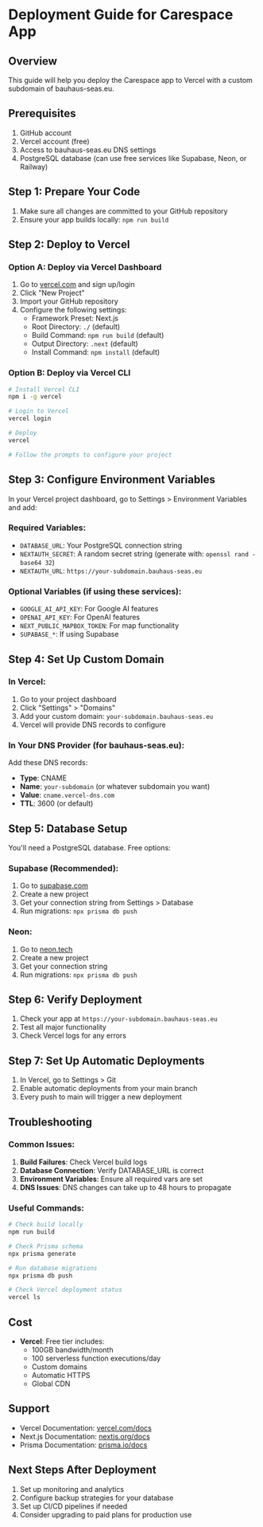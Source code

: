 # Deployment Guide for Carespace App

## Overview
This guide will help you deploy the Carespace app to Vercel with a custom subdomain of bauhaus-seas.eu.

## Prerequisites
1. GitHub account
2. Vercel account (free)
3. Access to bauhaus-seas.eu DNS settings
4. PostgreSQL database (can use free services like Supabase, Neon, or Railway)

## Step 1: Prepare Your Code
1. Make sure all changes are committed to your GitHub repository
2. Ensure your app builds locally: `npm run build`

## Step 2: Deploy to Vercel

### Option A: Deploy via Vercel Dashboard
1. Go to [vercel.com](https://vercel.com) and sign up/login
2. Click "New Project"
3. Import your GitHub repository
4. Configure the following settings:
   - Framework Preset: Next.js
   - Root Directory: `./` (default)
   - Build Command: `npm run build` (default)
   - Output Directory: `.next` (default)
   - Install Command: `npm install` (default)

### Option B: Deploy via Vercel CLI
```bash
# Install Vercel CLI
npm i -g vercel

# Login to Vercel
vercel login

# Deploy
vercel

# Follow the prompts to configure your project
```

## Step 3: Configure Environment Variables
In your Vercel project dashboard, go to Settings > Environment Variables and add:

### Required Variables:
- `DATABASE_URL`: Your PostgreSQL connection string
- `NEXTAUTH_SECRET`: A random secret string (generate with: `openssl rand -base64 32`)
- `NEXTAUTH_URL`: `https://your-subdomain.bauhaus-seas.eu`

### Optional Variables (if using these services):
- `GOOGLE_AI_API_KEY`: For Google AI features
- `OPENAI_API_KEY`: For OpenAI features
- `NEXT_PUBLIC_MAPBOX_TOKEN`: For map functionality
- `SUPABASE_*`: If using Supabase

## Step 4: Set Up Custom Domain

### In Vercel:
1. Go to your project dashboard
2. Click "Settings" > "Domains"
3. Add your custom domain: `your-subdomain.bauhaus-seas.eu`
4. Vercel will provide DNS records to configure

### In Your DNS Provider (for bauhaus-seas.eu):
Add these DNS records:
- **Type**: CNAME
- **Name**: `your-subdomain` (or whatever subdomain you want)
- **Value**: `cname.vercel-dns.com`
- **TTL**: 3600 (or default)

## Step 5: Database Setup
You'll need a PostgreSQL database. Free options:

### Supabase (Recommended):
1. Go to [supabase.com](https://supabase.com)
2. Create a new project
3. Get your connection string from Settings > Database
4. Run migrations: `npx prisma db push`

### Neon:
1. Go to [neon.tech](https://neon.tech)
2. Create a new project
3. Get your connection string
4. Run migrations: `npx prisma db push`

## Step 6: Verify Deployment
1. Check your app at `https://your-subdomain.bauhaus-seas.eu`
2. Test all major functionality
3. Check Vercel logs for any errors

## Step 7: Set Up Automatic Deployments
1. In Vercel, go to Settings > Git
2. Enable automatic deployments from your main branch
3. Every push to main will trigger a new deployment

## Troubleshooting

### Common Issues:
1. **Build Failures**: Check Vercel build logs
2. **Database Connection**: Verify DATABASE_URL is correct
3. **Environment Variables**: Ensure all required vars are set
4. **DNS Issues**: DNS changes can take up to 48 hours to propagate

### Useful Commands:
```bash
# Check build locally
npm run build

# Check Prisma schema
npx prisma generate

# Run database migrations
npx prisma db push

# Check Vercel deployment status
vercel ls
```

## Cost
- **Vercel**: Free tier includes:
  - 100GB bandwidth/month
  - 100 serverless function executions/day
  - Custom domains
  - Automatic HTTPS
  - Global CDN

## Support
- Vercel Documentation: [vercel.com/docs](https://vercel.com/docs)
- Next.js Documentation: [nextjs.org/docs](https://nextjs.org/docs)
- Prisma Documentation: [prisma.io/docs](https://prisma.io/docs)

## Next Steps After Deployment
1. Set up monitoring and analytics
2. Configure backup strategies for your database
3. Set up CI/CD pipelines if needed
4. Consider upgrading to paid plans for production use
